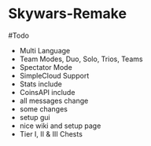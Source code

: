 # Skywars-Remake

#Todo
+ Multi Language
+ Team Modes, Duo, Solo, Trios, Teams
+ Spectator Mode
+ SimpleCloud Support
+ Stats include
+ CoinsAPI include
+ all messages change
+ some changes
+ setup gui
+ nice wiki and setup page
+ Tier I, II & III Chests
